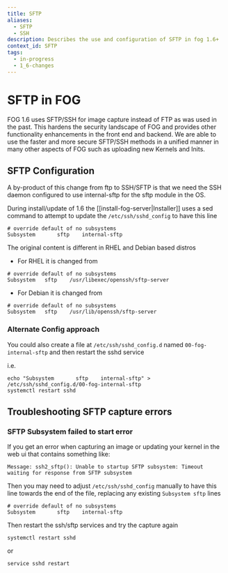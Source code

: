 ```yaml
---
title: SFTP
aliases:
  - SFTP
  - SSH
description: Describes the use and configuration of SFTP in fog 1.6+
context_id: SFTP
tags:
  - in-progress
  - 1_6-changes
---
```


# SFTP in FOG

FOG 1.6 uses SFTP/SSH for image capture instead of FTP as was used in the past. This hardens the security landscape of FOG and provides other functionality enhancements in the front end and backend. We are able to use the faster and more secure SFTP/SSH methods in a unified manner in many other aspects of FOG such as uploading new Kernels and Inits.

## SFTP Configuration

A by-product of this change from ftp to SSH/SFTP is that we need the SSH daemon configured to use internal-sftp for the sftp module in the OS.

During install/update of 1.6 the [[install-fog-server|Installer]] uses a sed command to attempt to update the `/etc/ssh/sshd_config` to have this line

```
# override default of no subsystems
Subsystem       sftp    internal-sftp
```

The original content is different in RHEL and Debian based distros 

- For RHEL it is changed from
```
# override default of no subsystems
Subsystem	sftp	/usr/libexec/openssh/sftp-server
```
- For Debian it is changed from 
```
# override default of no subsystems
Subsystem	sftp	/usr/lib/openssh/sftp-server
```

### Alternate Config approach

You could also create a file at `/etc/ssh/sshd_config.d` named `00-fog-internal-sftp` and then restart the sshd service

i.e. 

```
echo "Subsystem       sftp    internal-sftp" > /etc/ssh/sshd_config.d/00-fog-internal-sftp
systemctl restart sshd
```


## Troubleshooting SFTP capture errors

### SFTP Subsystem failed to start error

If you get an error when capturing an image or updating your kernel in the web ui that contains something like:

```
Message: ssh2_sftp(): Unable to startup SFTP subsystem: Timeout waiting for response from SFTP subsystem
```

Then you may need to adjust `/etc/ssh/sshd_config` manually to have this line towards the end of the file, replacing any existing `Subsystem sftp` lines

```
# override default of no subsystems
Subsystem       sftp    internal-sftp
```

Then restart the ssh/sftp services and try the capture again 

```
systemctl restart sshd
```
or 
```
service sshd restart
```
